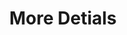 ---
ee_id: '2204'
site: '1'
type: '2'
url: 2012-027-more-details
title: More Detials
year: '2012'
display_year: '2012'
medium: Tic-tacs, Mercedes-Benz Concept Style Coupé
dims: Variable
pitch: "​A handful of tic-tacs thrown under the front seat of a Mercedes,....:)"
ps: "<p>So yeah, this was just some tic tacs thrown under the front seat of a Mercedes,..
  it wz in a show at MOCA LA (curated by Mike D!) I think it is my personal highlight
  of 2012. If you have a Mercedes and are interested in this work - aka having some
  tic tacs thrown under your front seat - please contact me using the contact on the
  ABOUT page of this site. Thanks and looking forward to hearing from you ! :)"
live_url:
related:
youtube:
related_code:
imgs: more-details-2012-027-detail-2-database-JT-Moca.jpg,more-details-2012-027-detail-database-PC.jpg,more-details-2012-027-full-1-database-SK.jpg
subheading:
download:
add_credit:
add_credits:
commission:
layout: things-i-made
---